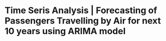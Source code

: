 # Time Seris Analysis | Forecasting of Passengers Travelling by Air for next 10 years using ARIMA model
